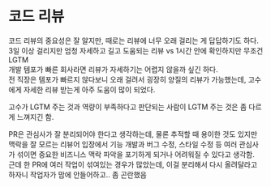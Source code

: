 # 코드 리뷰

코드 리뷰의 중요성은 잘 알지만, 때로는 리뷰에 너무 오래 걸리는 게 답답하기도 하다.  
3일 이상 걸리지만 엄청 자세하고 길고 도움되는 리뷰 vs 1시간 안에 확인하지만 무조건 LGTM  
개발 템포가 빠른 회사라면 리뷰가 자세하기는 어렵지 않을까 싶긴 하다.  
전 직장은 템포가 빠르지 않다보니 오래 걸려서 굉장히 양질의 리뷰가 가능했는데, 고수에게 자세한 리뷰 받는게 아주 도움이 많이 되었다.  

고수가 LGTM 주는 것과 역량이 부족하다고 판단되는 사람이 LGTM 주는 것은 좀 다르게 느껴지긴 함.  

PR은 관심사가 잘 분리되어야 한다고 생각하는데, 물론 추적할 때 용이한 것도 있지만 맥락을 잘 모르는 리뷰어 입장에서 기능 개발과 버그 수정, 스타일 수정 등 여러 관심사가 섞이면 중요한 비즈니스 맥락 파악을 포기하게 되거나 어려워질 수 있다고 생각함.  
근데 한 PR에 여러 작업이 섞여있는 경우가 많았는데, 이걸 분리해서 다시 올려달라고 하자니 작업자가 맘에 안들어하고.. 좀 곤란했음  

